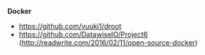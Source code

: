 **Docker**

- https://github.com/yuuki1/droot
- https://github.com/DatawiseIO/Project6 (http://readwrite.com/2016/02/11/open-source-docker)
